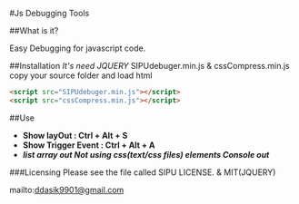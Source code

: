 
#Js Debugging Tools

##What is it?

Easy Debugging for javascript code.

##Installation
*It's need JQUERY*
SIPUdebuger.min.js & cssCompress.min.js copy your source folder and load html
```html
<script src="SIPUdebuger.min.js"></script>
<script src="cssCompress.min.js"></script>
```
##Use

- **Show layOut :         Ctrl + Alt + S**
- **Show Trigger Event :  Ctrl + Alt + A**
- ***list array out Not using css(text/css files) elements Console out***


###Licensing
Please see the file called SIPU LICENSE. & MIT(JQUERY)

mailto:ddasik9901@gmail.com
